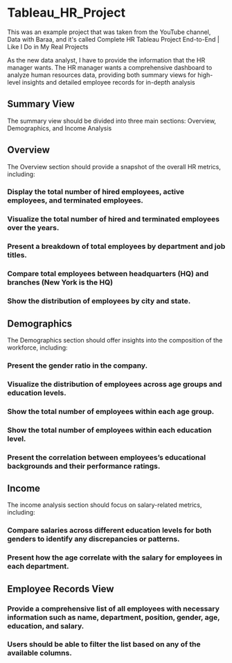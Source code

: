 # Tableau_HR_Project

This was an example project that was taken from the YouTube channel, Data with Baraa, and it's called Complete HR Tableau Project End-to-End | Like I Do in My Real Projects 

As the new data analyst, I have to provide the information that the HR manager wants. The HR manager wants a comprehensive dashboard to analyze human resources data, providing both summary views for high-level insights and detailed employee records for in-depth analysis

## Summary View
The summary view should be divided into three main sections: Overview, Demographics, and Income Analysis

## Overview
The Overview section should provide a snapshot of the overall HR metrics, including:

### Display the total number of hired employees, active employees, and terminated employees.
### Visualize the total number of hired and terminated employees over the years.
### Present a breakdown of total employees by department and job titles.
### Compare total employees between headquarters (HQ) and branches (New York is the HQ)
### Show the distribution of employees by city and state.

## Demographics
The Demographics section should offer insights into the composition of the workforce, including:
### Present the gender ratio in the company.
### Visualize the distribution of employees across age groups and education levels.
### Show the total number of employees within each age group.
### Show the total number of employees within each education level.
### Present the correlation between employees’s educational backgrounds and their performance ratings.

## Income
The income analysis section should focus on salary-related metrics, including:
### Compare salaries across different education levels for both genders to identify any discrepancies or patterns.
### Present how the age correlate with the salary for employees in each department.

## Employee Records View
### Provide a comprehensive list of all employees with necessary information such as name, department, position, gender, age, education, and salary.
### Users should be able to filter the list based on any of the available columns.
